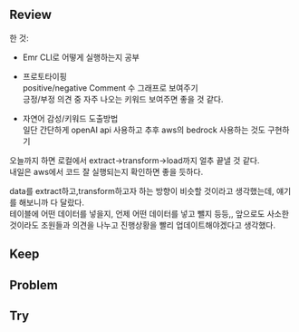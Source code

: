 ## Review

한 것:   
- Emr CLI로 어떻게 실행하는지 공부  

- 프로토타이핑  
positive/negative Comment 수 그래프로 보여주기  
긍정/부정 의견 중 자주 나오는 키워드 보여주면 좋을 것 같다.  

- 자연어 감성/키워드 도출방법  
일단 간단하게 openAI api 사용하고 추후 aws의 bedrock 사용하는 것도 구현하기  

오늘까지 하면 로컬에서 extract->transform->load까지 얼추 끝낼 것 같다.  
내일은 aws에서 코드 잘 실행되는지 확인하면 좋을 듯하다.  

data를 extract하고,transform하고자 하는 방향이 비슷할 것이라고 생각했는데, 얘기를 해보니까 다 달랐다.  
테이블에 어떤 데이터를 넣을지, 언제 어떤 데이터를 넣고 뺄지 등등,, 앞으로도 사소한 것이라도 조원들과 의견을 나누고 진행상황을 빨리 업데이트해야겠다고 생각했다.  


## Keep


## Problem


## Try

